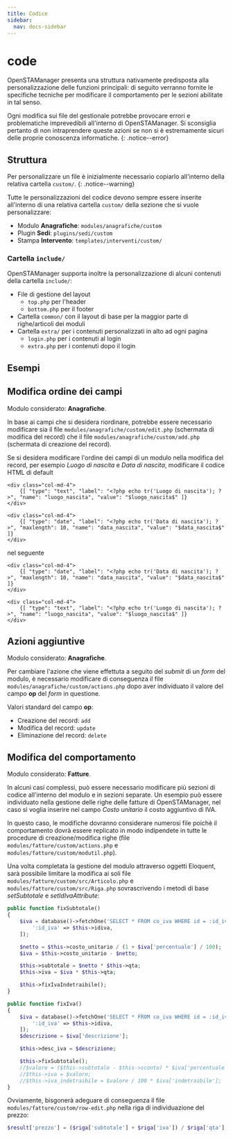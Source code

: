 ```yaml
---
title: Codice
sidebar:
  nav: docs-sidebar
---
```


# code

OpenSTAManager presenta una struttura nativamente predisposta alla personalizzazione delle funzioni principali: di seguito verranno fornite le specifiche tecniche per modificare il comportamento per le sezioni abilitate in tal senso.

Ogni modifica sui file del gestionale potrebbe provocare errori e problematiche imprevedibili all'interno di OpenSTAManager. Si sconsiglia pertanto di non intraprendere queste azioni se non si è estremamente sicuri delle proprie conoscenza informatiche. {: .notice--error}

## Struttura

Per personalizzare un file è inizialmente necessario copiarlo all'interno della relativa cartella `custom/`. {: .notice--warning}

Tutte le personalizzazioni del codice devono sempre essere inserite all'interno di una relativa cartella `custom/` della sezione che si vuole personalizzare:

* Modulo **Anagrafiche**: `modules/anagrafiche/custom`
* Plugin **Sedi**: `plugins/sedi/custom`
* Stampa **Intervento**: `templates/interventi/custom/`

### Cartella `include/`

OpenSTAManager supporta inoltre la personalizzazione di alcuni contenuti della cartella `include/`:

* File di gestione del layout
  * `top.php` per l'header
  * `bottom.php` per il footer
* Cartella `common/` con il layout di base per la maggior parte di righe/articoli dei moduli
* Cartella `extra/` per i contenuti personalizzati in alto ad ogni pagina
  * `login.php` per i contenuti al login
  * `extra.php` per i contenuti dopo il login

## Esempi

## Modifica ordine dei campi

Modulo considerato: **Anagrafiche**.

In base ai campi che si desidera riordinare, potrebbe essere necessario modificare sia il file `modules/anagrafiche/custom/edit.php` \(schermata di modifica del record\) che il file `modules/anagrafiche/custom/add.php` \(schermata di creazione del record\).

Se si desidera modificare l'ordine dei campi di un modulo nella modifica del record, per esempio _Luogo di nascita_ e _Data di nascita_, modificare il codice HTML di default

```markup
<div class="col-md-4">
    {[ "type": "text", "label": "<?php echo tr('Luogo di nascita'); ?>", "name": "luogo_nascita", "value": "$luogo_nascita$" ]}
</div>

<div class="col-md-4">
    {[ "type": "date", "label": "<?php echo tr('Data di nascita'); ?>", "maxlength": 10, "name": "data_nascita", "value": "$data_nascita$" ]}
</div>
```

nel seguente

```markup
<div class="col-md-4">
    {[ "type": "date", "label": "<?php echo tr('Data di nascita'); ?>", "maxlength": 10, "name": "data_nascita", "value": "$data_nascita$" ]}
</div>

<div class="col-md-4">
    {[ "type": "text", "label": "<?php echo tr('Luogo di nascita'); ?>", "name": "luogo_nascita", "value": "$luogo_nascita$" ]}
</div>
```

## Azioni aggiuntive

Modulo considerato: **Anagrafiche**.

Per cambiare l'azione che viene effettuta a seguito del _submit_ di un _form_ del modulo, è necessario modificare di conseguenza il file `modules/anagrafiche/custom/actions.php` dopo aver individuato il valore del campo **op** del _form_ in questione.

Valori standard del campo **op**:

* Creazione del record: `add`
* Modifica del record: `update`
* Eliminazione del record: `delete`

## Modifica del comportamento

Modulo considerato: **Fatture**.

In alcuni casi complessi, può essere necessario modificare più sezioni di codice all'interno del modulo e in sezioni separate. Un esempio può essere individuato nella gestione delle righe delle fatture di OpenSTAManager, nel caso si voglia inserire nel campo _Costo unitario_ il costo aggiuntivo di IVA.

In questo caso, le modifiche dovranno considerare numerosi file poichè il comportamento dovrà essere replicato in modo indipendete in tutte le procedure di creazione/modifica righe \(file `modules/fatture/custom/actions.php` e `modules/fatture/custom/modutil.php`\).

Una volta completata la gestione del modulo attraverso oggetti Eloquent, sarà possibile limitare la modifica ai soli file `modules/fatture/custom/src/Articolo.php` e `modules/fatture/custom/src/Riga.php` sovrascrivendo i metodi di base _setSubtotale_ e _setIdIvaAttribute_:

```php
public function fixSubtotale()
{
    $iva = database()->fetchOne('SELECT * FROM co_iva WHERE id = :id_iva', [
        ':id_iva' => $this->idiva,
    ]);

    $netto = $this->costo_unitario / (1 + $iva['percentuale'] / 100);
    $iva = $this->costo_unitario - $netto;

    $this->subtotale = $netto * $this->qta;
    $this->iva = $iva * $this->qta;

    $this->fixIvaIndetraibile();
}

public function fixIva()
{
    $iva = database()->fetchOne('SELECT * FROM co_iva WHERE id = :id_iva', [
        ':id_iva' => $this->idiva,
    ]);
    $descrizione = $iva['descrizione'];

    $this->desc_iva = $descrizione;

    $this->fixSubtotale();
    //$valore = ($this->subtotale - $this->sconto) * $iva['percentuale'] / 100;
    //$this->iva = $valore;
    //$this->iva_indetraibile = $valore / 100 * $iva['indetraibile'];
}
```

Ovviamente, bisgonerà adeguare di conseguenza il file `modules/fatture/custom/row-edit.php` nella riga di individuazione del prezzo:

```php
$result['prezzo'] = ($riga['subtotale'] + $riga['iva']) / $riga['qta'];
```

